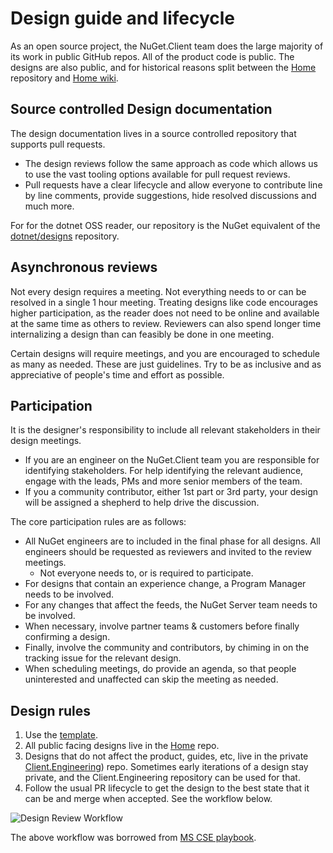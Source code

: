 # Design guide and lifecycle

As an open source project, the NuGet.Client team does the large majority of its work in public GitHub repos.
All of the product code is public. The designs are also public, and for historical reasons split between the [Home](https://github.com/NuGet/Home/blob/dev/designs/) repository and [Home wiki](https://github.com/NuGet/Home/wiki).

## Source controlled Design documentation

The design documentation lives in a source controlled repository that supports pull requests.

* The design reviews follow the same approach as code which allows us to use the vast tooling options available for pull request reviews.
* Pull requests have a clear lifecycle and allow everyone to contribute line by line comments, provide suggestions, hide resolved discussions and much more.

For for the dotnet OSS reader, our repository is the NuGet equivalent of the [dotnet/designs](https://github.com/dotnet/designs) repository.

## Asynchronous reviews

Not every design requires a meeting. Not everything needs to or can be resolved in a single 1 hour meeting.
Treating designs like code encourages higher participation, as the reader does not need to be online and available at the same time as others to review. Reviewers can also spend longer time internalizing a design than can feasibly be done in one meeting.

Certain designs will require meetings, and you are encouraged to schedule as many as needed. These are just guidelines. Try to be as inclusive and as appreciative of people's time and effort as possible.

## Participation

It is the designer's responsibility to include all relevant stakeholders in their design meetings.

* If you are an engineer on the NuGet.Client team you are responsible for identifying stakeholders. For help identifying the relevant audience, engage with the leads, PMs and more senior members of the team.
* If you a community contributor, either 1st part or 3rd party, your design will be assigned a shepherd to help drive the discussion.

The core participation rules are as follows:

* All NuGet engineers are to included in the final phase for all designs. All engineers should be requested as reviewers and invited to the review meetings.
  * Not everyone needs to, or is required to participate.
* For designs that contain an experience change, a Program Manager needs to be involved.
* For any changes that affect the feeds, the NuGet Server team needs to be involved.
* When necessary, involve partner teams & customers before finally confirming a design.
* Finally, involve the community and contributors, by chiming in on the tracking issue for the relevant design.
* When scheduling meetings, do provide an agenda, so that people uninterested and unaffected can skip the meeting as needed.

## Design rules

1. Use the [template](https://github.com/NuGet/Home/blob/dev/designs/SPEC_TEMPLATE.md).
1. All public facing designs live in the [Home](https://github.com/NuGet/Home/blob/dev/designs/) repo.
1. Designs that do not affect the product, guides, etc, live in the private [Client.Engineering](https://github.com/NuGet/Client.Engineering/blob/master/designs/)) repo. Sometimes early iterations of a design stay private, and the Client.Engineering repository can be used for that.
1. Follow the usual PR lifecycle to get the design to the best state that it can be and merge when accepted. See the workflow below.

![Design Review Workflow](resources/design-reviews-sequence.png)

The above workflow was borrowed from [MS CSE playbook](https://github.com/microsoft/code-with-engineering-playbook/blob/master/design-reviews/recipes/async-design-reviews.md).

